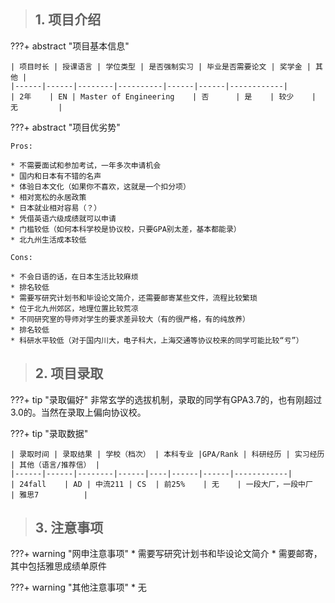 > ## **1. 项目介绍**

???+ abstract "项目基本信息" 

    | 项目时长 | 授课语言 | 学位类型 | 是否强制实习 | 毕业是否需要论文 | 奖学金 | 其他 |
    |------|------|--------|----------|------|------|------------|
    | 2年    | EN | Master of Engineering    | 否      | 是    | 较少    | 无         |

???+ abstract "项目优劣势" 

    Pros:
    
    * 不需要面试和参加考试，一年多次申请机会
    * 国内和日本有不错的名声
    * 体验日本文化（如果你不喜欢，这就是一个扣分项）
    * 相对宽松的永居政策
    * 日本就业相对容易（？）
    * 凭借英语六级成绩就可以申请
    * 门槛较低（如何本科学校是协议校，只要GPA别太差，基本都能录）
    * 北九州生活成本较低
    
    Cons:
    
    * 不会日语的话，在日本生活比较麻烦
    * 排名较低
    * 需要写研究计划书和毕设论文简介，还需要邮寄某些文件，流程比较繁琐
    * 位于北九州郊区，地理位置比较荒凉
    * 不同研究室的导师对学生的要求差异较大（有的很严格，有的纯放养）
    * 排名较低
    * 科研水平较低（对于国内川大，电子科大，上海交通等协议校来的同学可能比较“亏”）

> ## **2. 项目录取**

???+ tip "录取偏好"
    非常玄学的选拔机制，录取的同学有GPA3.7的，也有刚超过3.0的。当然在录取上偏向协议校。

???+ tip "录取数据"

    | 录取时间 | 录取结果 | 学校（档次） | 本科专业 |GPA/Rank | 科研经历 | 实习经历 | 其他（语言/推荐信） |
    |------|------|--------|------|----|------|------|------------|
    | 24fall    | AD | 中流211 | CS  | 前25%    | 无    | 一段大厂，一段中厂    | 雅思7          |


> ## **3. 注意事项**

???+ warning "网申注意事项"
    * 需要写研究计划书和毕设论文简介
    * 需要邮寄，其中包括雅思成绩单原件

???+ warning "其他注意事项"
    * 无

